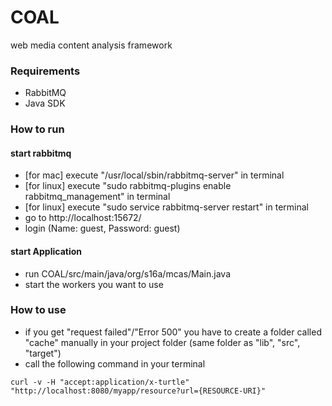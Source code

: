 # COAL
web media content analysis framework

### Requirements
- RabbitMQ
- Java SDK

### How to run

#### start rabbitmq 
- [for mac] execute "/usr/local/sbin/rabbitmq-server" in terminal
- [for linux] execute "sudo rabbitmq-plugins enable rabbitmq_management" in terminal
- [for linux] execute "sudo service rabbitmq-server restart" in terminal
- go to http://localhost:15672/
- login (Name: guest, Password: guest)

#### start Application
- run COAL/src/main/java/org/s16a/mcas/Main.java
- start the workers you want to use


### How to use
- if you get "request failed"/"Error 500" you have to create a folder called "cache" manually in your project folder (same folder as "lib", "src", "target")
- call the following command in your terminal
```
curl -v -H "accept:application/x-turtle" "http://localhost:8080/myapp/resource?url={RESOURCE-URI}"
```
